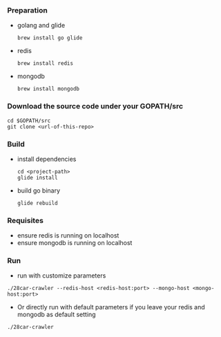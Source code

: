 ### Preparation
 - golang and glide
    ```
    brew install go glide
    ```
 - redis
    ```
    brew install redis
    ```
 - mongodb
    ```
    brew install mongodb
    ```

### Download the source code under your GOPATH/src
```
cd $GOPATH/src
git clone <url-of-this-repo>
```
 
### Build
 - install dependencies
    ```
    cd <project-path>
    glide install
    ```
    
 - build go binary
    ```
    glide rebuild
    ```

### Requisites
 - ensure redis is running on localhost
 - ensure mongodb is running on localhost
  
### Run
 - run with customize parameters
```
./28car-crawler --redis-host <redis-host:port> --mongo-host <mongo-host:port>
```
 - Or directly run with default parameters if you leave your redis and mongodb as default setting
```
./28car-crawler
```